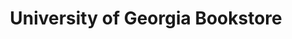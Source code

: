 ---
title: "University of Georgia Bookstore"
url: /athens/university-of-georgia-bookstore/
shop: gift
---